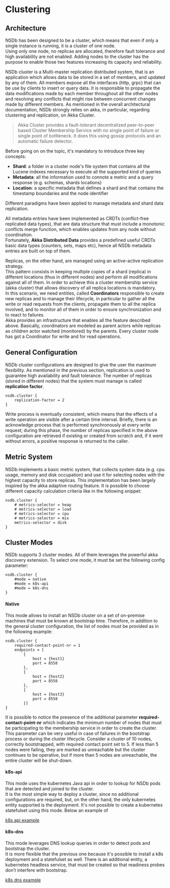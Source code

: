 # Clustering

## Architecture

NSDb has been designed to be a cluster, which means that even if only a single instance is running, it is a cluster of one node.  
Using only one node, no replicas are allocated, therefore fault tolerance and high availability are not enabled. 
Adding nodes to the cluster has the purpose to enable those two features increasing its capacity and reliability.

NSDb cluster is a Multi-master replication distributed system, that is an application which allows data to be stored in a set of members, 
and updated by any of them. 
All members expose all the interfaces (http, grpc) that can be use by clients to insert or query data. 
It is responsible to propagate the data modifications made by each member throughout all the other nodes 
and resolving any conflicts that might rise between concurrent changes made by different members. 
As mentioned in the overall architectural documentation, NSDb strongly relies on akka, in particular, regarding clustering and replication, on Akka Cluster. 

> Akka Cluster provides a fault-tolerant decentralized peer-to-peer based Cluster Membership Service with no single point of failure or single point of bottleneck. 
It does this using gossip protocols and an automatic failure detector.   


Before going on on the topic, it's mandatory to introduce three key concepts:
- **Shard**: a folder in a cluster node's file system that contains all the Lucene indexes necessary to execute all the supported kind of queries
- **Metadata**: all the information used to connote a metric and a query response (e.g. schemas, shards locations)
- **Location**: a specific metadata that defines a shard and that contains the timestamp boundaries and the node identifier

Different paradigms have been applied to manage metadata and shard data replication.

All metadata entries have been implemented as CRDTs (conflict-free replicated data types),
that are data structure that must include a monotonic conflicts merge function, which enables updates from any node without coordination. 
<br>Fortunately, **Akka Distributed Data** provides a predefined useful CRDTs basic 
data types (counters, sets, maps etc), hence all NSDb metadata entries are built on top of them. 

Replicas, on the other hand, are managed using an active-active replication strategy.
<br>This pattern consists in keeping multiple copies of a shard (replica) in different locations (thus in different nodes) and perform all modifications against all of them. 
In order to achieve this a cluster membership service (akka cluster) that allows discovery  of all replica locations is mandatory.
<br>In this scenario, we need entities, called **Coordinators** responsible to create new replicas and to manage their lifecycle,
in particular to gather all the write or read requests from the clients, propagate them to all the replica involved, and to monitor
all of them in order to ensure synchronization and to react to failures.
<br>Akka provides an infrastructure that enables all the feature described above. Basically, coordinators are modeled as parent actors while replicas as children actor watched (monitored) by the parents.
Every cluster node has got a Coordinator for write and for read operations.
                                                                                                          
## General Configuration

NSDb cluster configurations are designed to give the user the maximum flexibility. 
As mentioned in the previous section, replication is used to guarantee high availability and fault tolerance.
The number of replicas (stored in different nodes) that the system must manage is called **replication factor**. 

```$
nsdb.cluster {
    replication-factor = 2
}
```

Write process is eventually consistent, which means that the effects of a write operation are visible after a certain time interval. 
Briefly, there is an acknowledge process that is performed synchronously at every write request; during this phase, 
the number of replicas specified in the above configuration are retrieved if existing or created from scratch and, 
if it went without errors, a positive response is returned to the caller. 
 

## Metric System

NSDb implements a basic metric system, that collects system data (e.g. cpu usage, memory and disk occupation) and use it for selecting nodes 
with the highest capacity to store replicas.
This implementation has been largely inspired by the akka adaptive routing feature.
It is possible to choose different capacity calculation criteria like in the following snippet:

```
nsdb.cluster {
    # metrics-selector = heap
    # metrics-selector = load
    # metrics-selector = cpu
    # metrics-selector = mix
    metrics-selector = disk
}
```

## Cluster Modes

NSDb supports 3 cluster modes. All of them leverages the powerful akka discovery extension.
To select one mode, it must be set the following config parameter:

```
nsdb.cluster {
    #mode = native
    #mode = k8s-api
    #mode = k8s-dns
}
```

#### Native

This mode allows to install an NSDb cluster on a set of on-premise machines that must be known at bootstrap time.
Therefore, in addition to the general cluster configuration, the list of nodes must be provided as in the following example:

```
nsdb.cluster {
    required-contact-point-nr = 1
    endpoints = [
        {
            host = {host1}
            port = 8558
        },
        {
            host = {host2}
            port = 8558
        },
        {
            host = {host3}
            port = 8558
        }]
}
```  

It is possible to notice the presence of the additional parameter __required-contact-point-nr__ 
which indicates the minimum number of nodes that must be participating to the membership service in order to create the cluster.
This parameter can be very useful in case of failures in the bootstrap process or during the cluster lifecycle.
Consider a cluster of 10 nodes, correctly bootstrapped, with required contact point set to 5.
If less than 5 nodes were failing, they are marked as unreachable but the cluster continues to be operative, 
but if more than 5 nodes are unreachable, the entire cluster will be shut-down.

#### k8s-api

This mode uses the kubernetes Java api in order to lookup for NSDb pods that are detected and joined to the cluster.
<br>It is the most simple way to deploy a cluster, since no additional configurations are required, but, on the other hand, the only kubernetes entity supported is the deployment. 
It's not possible to create a kubernetes statefulset using this mode.
Below an example of 

[k8s api example](../k8s/nsdb-cluster-deployment.yml)

#### k8s-dns

This mode leverages DNS lookup queries in order to detect pods and bootstrap the cluster.
<br>It is more flexible that the previous one because it's possible to install a k8s deployment and a statefulset as well.
There is an additional entity, a kubernetes headless service, that must be created so that readiness probes don’t interfere with bootstrap.

[k8s dns example](../k8s/nsdb-cluster-stateful.yml)